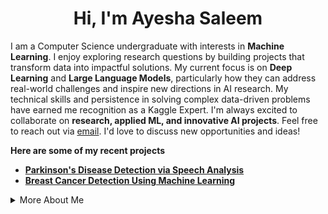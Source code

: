 <div align="center">
<h1> <strong>Hi, I'm Ayesha Saleem</strong> </h1> 
</div> 

I am a Computer Science undergraduate with interests in **Machine Learning**. I enjoy exploring research questions by building projects that transform data into impactful solutions. My current focus is on **Deep Learning** and **Large Language Models**, particularly how they can address real-world challenges and inspire new directions in AI research. My technical skills and persistence in solving complex data-driven problems have earned me recognition as a Kaggle Expert. I'm always excited to collaborate on **research, applied ML, and innovative AI projects**. Feel free to reach out via [email](mailto:ayeshasaleem853@gmail.com). I'd love to discuss new opportunities and ideas!

**Here are some of my recent projects**
- **[Parkinson's Disease Detection via Speech Analysis](https://github.com/aysh34/Parkinsons-Disease-Detection)**  
- **[Breast Cancer Detection Using Machine Learning](https://github.com/aysh34/OncoPredict-AI)**

<details>
<summary>More About Me</summary>
<br>

**Technical Skills:** Python, TensorFlow, PyTorch, Scikit-learn, Pandas, NumPy, Flask, Streamlit, SQL, Git, Docker, Matplotlib, Plotly

**Research Interests:** Natural Language Processing, Computer Vision, Healthcare AI

**GitHub Activity:**
<div align="center">
<img width=400 src="https://github-readme-stats.vercel.app/api?username=aysh34&show_icons=true&theme=yeblu&hide_border=true"/>
<img width=400 src="https://github-readme-streak-stats-eight.vercel.app/?user=aysh34&theme=yeblu&hide_border=true"/>
</div>
</details>
